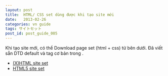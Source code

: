 ```yaml
---
layout: post
title:  HTML/ CSS set dùng được khi tạo site mới
date:   2013-02-26
categories: vn guide
tags: サイトセット
post_id: post_guide_005
---
```

Khi tạo site mới, có thể Download page set (html + css) từ bên dưới.
Đã viết sẵn DTD default và tag cơ bản trong <head>.

<div>
  <ul>
    <li><a href="./zip/xhtml.zip">(X)HTML site set</a></li>
    <li><a href="./zip/html5.zip">HTML5 site set</a></li>
  </ul>
</div>
